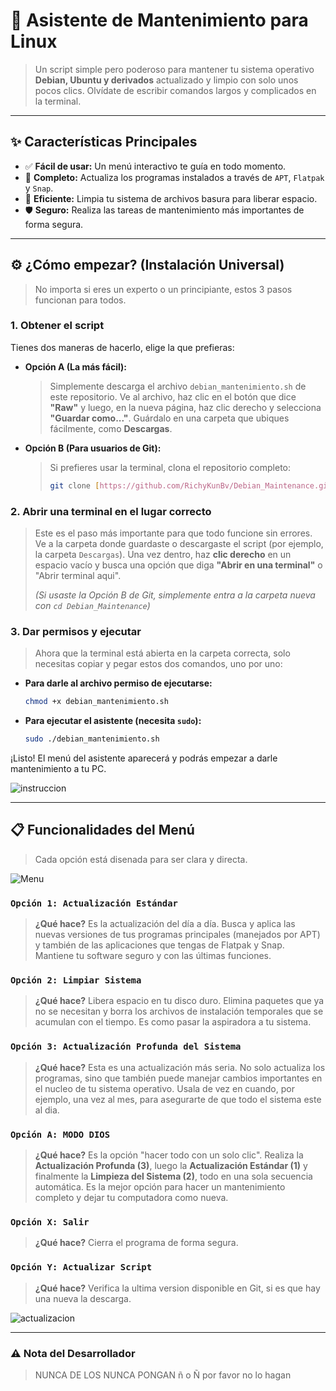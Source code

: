 # 🚀 Asistente de Mantenimiento para Linux
> Un script simple pero poderoso para mantener tu sistema operativo **Debian, Ubuntu y derivados** actualizado y limpio con solo unos pocos clics. Olvídate de escribir comandos largos y complicados en la terminal.

---

## ✨ Características Principales

-   ✅ **Fácil de usar:** Un menú interactivo te guía en todo momento.
-   🔄 **Completo:** Actualiza los programas instalados a través de `APT`, `Flatpak` y `Snap`.
-   🧹 **Eficiente:** Limpia tu sistema de archivos basura para liberar espacio.
-   🛡️ **Seguro:** Realiza las tareas de mantenimiento más importantes de forma segura.

---

## ⚙️ ¿Cómo empezar? (Instalación Universal)
> No importa si eres un experto o un principiante, estos 3 pasos funcionan para todos.

### 1. Obtener el script
Tienes dos maneras de hacerlo, elige la que prefieras:

* **Opción A (La más fácil):**
    > Simplemente descarga el archivo `debian_mantenimiento.sh` de este repositorio. Ve al archivo, haz clic en el botón que dice **"Raw"** y luego, en la nueva página, haz clic derecho y selecciona **"Guardar como..."**. Guárdalo en una carpeta que ubiques fácilmente, como **Descargas**.

* **Opción B (Para usuarios de Git):**
    > Si prefieres usar la terminal, clona el repositorio completo:
    > ```bash
    > git clone [https://github.com/RichyKunBv/Debian_Maintenance.git](https://github.com/RichyKunBv/Debian_Maintenance.git)
    > ```

### 2. Abrir una terminal en el lugar correcto
> Este es el paso más importante para que todo funcione sin errores. Ve a la carpeta donde guardaste o descargaste el script (por ejemplo, la carpeta `Descargas`). Una vez dentro, haz **clic derecho** en un espacio vacío y busca una opción que diga **"Abrir en una terminal"** o "Abrir terminal aqui".
>
> *(Si usaste la Opción B de Git, simplemente entra a la carpeta nueva con `cd Debian_Maintenance`)*

### 3. Dar permisos y ejecutar
> Ahora que la terminal está abierta en la carpeta correcta, solo necesitas copiar y pegar estos dos comandos, uno por uno:

* **Para darle al archivo permiso de ejecutarse:**
    ```bash
    chmod +x debian_mantenimiento.sh
    ```

* **Para ejecutar el asistente (necesita `sudo`):**
    ```bash
    sudo ./debian_mantenimiento.sh
    ```
¡Listo! El menú del asistente aparecerá y podrás empezar a darle mantenimiento a tu PC.

![instruccion](https://github.com/user-attachments/assets/840f5e0a-86e8-4801-b837-fc0eeda52318)

---

## 📋 Funcionalidades del Menú
> Cada opción está disenada para ser clara y directa.

![Menu](https://github.com/user-attachments/assets/fc69b9e2-9dd7-430d-839b-c2612354b459)


### `Opción 1: Actualización Estándar`
> **¿Qué hace?** Es la actualización del día a día. Busca y aplica las nuevas versiones de tus programas principales (manejados por APT) y también de las aplicaciones que tengas de Flatpak y Snap. Mantiene tu software seguro y con las últimas funciones.

### `Opción 2: Limpiar Sistema`
> **¿Qué hace?** Libera espacio en tu disco duro. Elimina paquetes que ya no se necesitan y borra los archivos de instalación temporales que se acumulan con el tiempo. Es como pasar la aspiradora a tu sistema.

### `Opción 3: Actualización Profunda del Sistema`
> **¿Qué hace?** Esta es una actualización más seria. No solo actualiza los programas, sino que también puede manejar cambios importantes en el nucleo de tu sistema operativo. Usala de vez en cuando, por ejemplo, una vez al mes, para asegurarte de que todo el sistema este al dia.

### `Opción A: MODO DIOS`
> **¿Qué hace?** Es la opción "hacer todo con un solo clic". Realiza la **Actualización Profunda (3)**, luego la **Actualización Estándar (1)** y finalmente la **Limpieza del Sistema (2)**, todo en una sola secuencia automática. Es la mejor opción para hacer un mantenimiento completo y dejar tu computadora como nueva.

### `Opción X: Salir`
> **¿Qué hace?** Cierra el programa de forma segura.

### `Opción Y: Actualizar Script`
> **¿Qué hace?** Verifica la ultima version disponible en Git, si es que hay una nueva la descarga.

![actualizacion](https://github.com/user-attachments/assets/7d00926d-3cb2-421e-b67b-883df5455856)


---
### ⚠️ Nota del Desarrollador
> NUNCA DE LOS NUNCA PONGAN ñ o Ñ por favor no lo hagan
